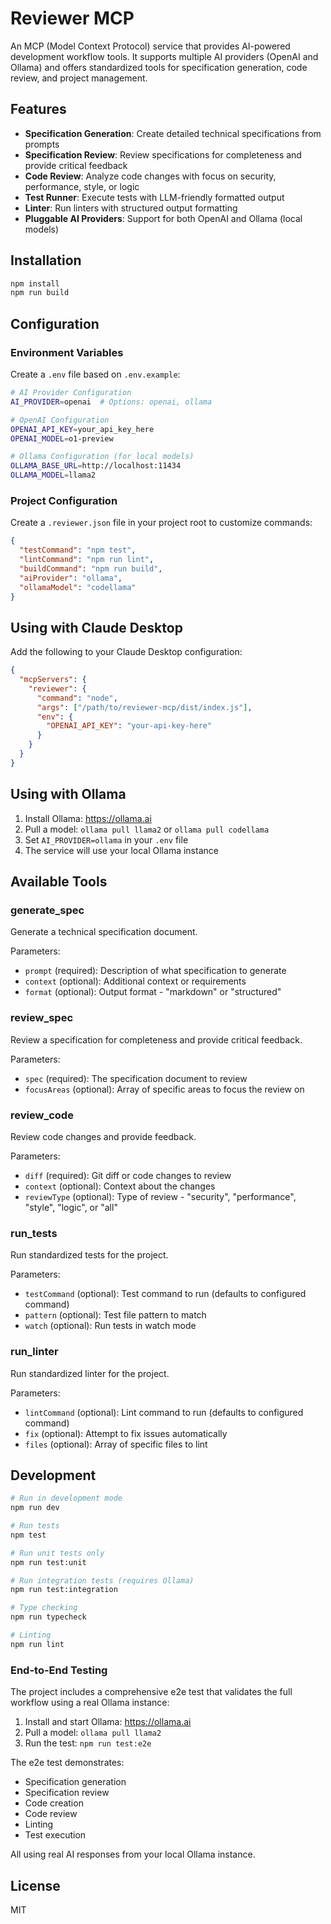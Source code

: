# Reviewer MCP

An MCP (Model Context Protocol) service that provides AI-powered development workflow tools. It supports multiple AI providers (OpenAI and Ollama) and offers standardized tools for specification generation, code review, and project management.

## Features

- **Specification Generation**: Create detailed technical specifications from prompts
- **Specification Review**: Review specifications for completeness and provide critical feedback  
- **Code Review**: Analyze code changes with focus on security, performance, style, or logic
- **Test Runner**: Execute tests with LLM-friendly formatted output
- **Linter**: Run linters with structured output formatting
- **Pluggable AI Providers**: Support for both OpenAI and Ollama (local models)

## Installation

```bash
npm install
npm run build
```

## Configuration

### Environment Variables

Create a `.env` file based on `.env.example`:

```bash
# AI Provider Configuration
AI_PROVIDER=openai  # Options: openai, ollama

# OpenAI Configuration
OPENAI_API_KEY=your_api_key_here
OPENAI_MODEL=o1-preview

# Ollama Configuration (for local models)
OLLAMA_BASE_URL=http://localhost:11434
OLLAMA_MODEL=llama2
```

### Project Configuration

Create a `.reviewer.json` file in your project root to customize commands:

```json
{
  "testCommand": "npm test",
  "lintCommand": "npm run lint",
  "buildCommand": "npm run build",
  "aiProvider": "ollama",
  "ollamaModel": "codellama"
}
```

## Using with Claude Desktop

Add the following to your Claude Desktop configuration:

```json
{
  "mcpServers": {
    "reviewer": {
      "command": "node",
      "args": ["/path/to/reviewer-mcp/dist/index.js"],
      "env": {
        "OPENAI_API_KEY": "your-api-key-here"
      }
    }
  }
}
```

## Using with Ollama

1. Install Ollama: https://ollama.ai
2. Pull a model: `ollama pull llama2` or `ollama pull codellama`
3. Set `AI_PROVIDER=ollama` in your `.env` file
4. The service will use your local Ollama instance

## Available Tools

### generate_spec
Generate a technical specification document.

Parameters:
- `prompt` (required): Description of what specification to generate
- `context` (optional): Additional context or requirements
- `format` (optional): Output format - "markdown" or "structured"

### review_spec
Review a specification for completeness and provide critical feedback.

Parameters:
- `spec` (required): The specification document to review
- `focusAreas` (optional): Array of specific areas to focus the review on

### review_code
Review code changes and provide feedback.

Parameters:
- `diff` (required): Git diff or code changes to review
- `context` (optional): Context about the changes
- `reviewType` (optional): Type of review - "security", "performance", "style", "logic", or "all"

### run_tests
Run standardized tests for the project.

Parameters:
- `testCommand` (optional): Test command to run (defaults to configured command)
- `pattern` (optional): Test file pattern to match
- `watch` (optional): Run tests in watch mode

### run_linter
Run standardized linter for the project.

Parameters:
- `lintCommand` (optional): Lint command to run (defaults to configured command)
- `fix` (optional): Attempt to fix issues automatically
- `files` (optional): Array of specific files to lint

## Development

```bash
# Run in development mode
npm run dev

# Run tests
npm test

# Run unit tests only
npm run test:unit

# Run integration tests (requires Ollama)
npm run test:integration

# Type checking
npm run typecheck

# Linting
npm run lint
```

### End-to-End Testing

The project includes a comprehensive e2e test that validates the full workflow using a real Ollama instance:

1. Install and start Ollama: https://ollama.ai
2. Pull a model: `ollama pull llama2`
3. Run the test: `npm run test:e2e`

The e2e test demonstrates:
- Specification generation
- Specification review
- Code creation
- Code review
- Linting
- Test execution

All using real AI responses from your local Ollama instance.

## License

MIT